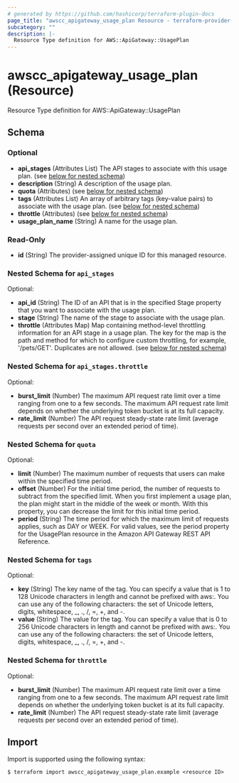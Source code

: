 ```yaml
---
# generated by https://github.com/hashicorp/terraform-plugin-docs
page_title: "awscc_apigateway_usage_plan Resource - terraform-provider-awscc"
subcategory: ""
description: |-
  Resource Type definition for AWS::ApiGateway::UsagePlan
---
```


# awscc_apigateway_usage_plan (Resource)

Resource Type definition for AWS::ApiGateway::UsagePlan



<!-- schema generated by tfplugindocs -->
## Schema

### Optional

- **api_stages** (Attributes List) The API stages to associate with this usage plan. (see [below for nested schema](#nestedatt--api_stages))
- **description** (String) A description of the usage plan.
- **quota** (Attributes) (see [below for nested schema](#nestedatt--quota))
- **tags** (Attributes List) An array of arbitrary tags (key-value pairs) to associate with the usage plan. (see [below for nested schema](#nestedatt--tags))
- **throttle** (Attributes) (see [below for nested schema](#nestedatt--throttle))
- **usage_plan_name** (String) A name for the usage plan.

### Read-Only

- **id** (String) The provider-assigned unique ID for this managed resource.

<a id="nestedatt--api_stages"></a>
### Nested Schema for `api_stages`

Optional:

- **api_id** (String) The ID of an API that is in the specified Stage property that you want to associate with the usage plan.
- **stage** (String) The name of the stage to associate with the usage plan.
- **throttle** (Attributes Map) Map containing method-level throttling information for an API stage in a usage plan. The key for the map is the path and method for which to configure custom throttling, for example, '/pets/GET'. Duplicates are not allowed. (see [below for nested schema](#nestedatt--api_stages--throttle))

<a id="nestedatt--api_stages--throttle"></a>
### Nested Schema for `api_stages.throttle`

Optional:

- **burst_limit** (Number) The maximum API request rate limit over a time ranging from one to a few seconds. The maximum API request rate limit depends on whether the underlying token bucket is at its full capacity.
- **rate_limit** (Number) The API request steady-state rate limit (average requests per second over an extended period of time).



<a id="nestedatt--quota"></a>
### Nested Schema for `quota`

Optional:

- **limit** (Number) The maximum number of requests that users can make within the specified time period.
- **offset** (Number) For the initial time period, the number of requests to subtract from the specified limit. When you first implement a usage plan, the plan might start in the middle of the week or month. With this property, you can decrease the limit for this initial time period.
- **period** (String) The time period for which the maximum limit of requests applies, such as DAY or WEEK. For valid values, see the period property for the UsagePlan resource in the Amazon API Gateway REST API Reference.


<a id="nestedatt--tags"></a>
### Nested Schema for `tags`

Optional:

- **key** (String) The key name of the tag. You can specify a value that is 1 to 128 Unicode characters in length and cannot be prefixed with aws:. You can use any of the following characters: the set of Unicode letters, digits, whitespace, _, ., /, =, +, and -.
- **value** (String) The value for the tag. You can specify a value that is 0 to 256 Unicode characters in length and cannot be prefixed with aws:. You can use any of the following characters: the set of Unicode letters, digits, whitespace, _, ., /, =, +, and -.


<a id="nestedatt--throttle"></a>
### Nested Schema for `throttle`

Optional:

- **burst_limit** (Number) The maximum API request rate limit over a time ranging from one to a few seconds. The maximum API request rate limit depends on whether the underlying token bucket is at its full capacity.
- **rate_limit** (Number) The API request steady-state rate limit (average requests per second over an extended period of time).

## Import

Import is supported using the following syntax:

```shell
$ terraform import awscc_apigateway_usage_plan.example <resource ID>
```
